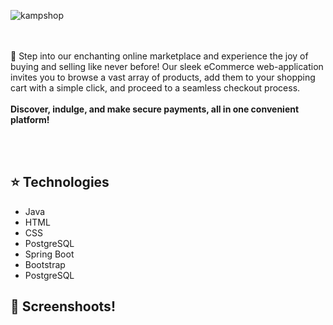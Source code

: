 ![kampshop](https://github.com/stelmaszczykadrian/KAMP-shop-2.0/assets/106514178/050d149a-f819-4090-9671-3ac2162f3ea3)

<br><br>
🛒 Step into our enchanting online marketplace and experience the joy of buying and selling like never before!
Our sleek eCommerce web-application invites you to browse a vast array of products, add them to your shopping cart with a simple click,
and proceed to a seamless checkout process. 
<br><br>
**Discover, indulge, and make secure payments, all in one convenient platform!**

<br><br>








## :star: Technologies
<ul>
  <li>Java</li>
  <li>HTML</li>
  <li>CSS</li>
  <li>PostgreSQL</li>
  <li>Spring Boot</li>
  <li>Bootstrap</li>
  <li>PostgreSQL</li>
</ul>

## :rocket: Screenshoots!
<br><br>
